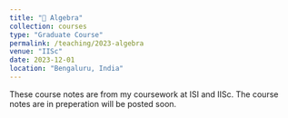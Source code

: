 ```yaml
---
title: "📔 Algebra"
collection: courses
type: "Graduate Course"
permalink: /teaching/2023-algebra
venue: "IISc"
date: 2023-12-01
location: "Bengaluru, India"
---
```


These course notes are from my coursework at ISI and IISc. The course notes are in preperation will be posted soon.
